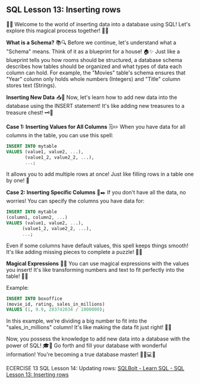 
## SQL Lesson 13: Inserting rows

🧠🌟 Welcome to the world of inserting data into a database using SQL! Let's explore this magical process together! 🏰✨

**What is a Schema?** 📚🔍
Before we continue, let's understand what a "Schema" means. Think of it as a blueprint for a house! 🏠✨ Just like a blueprint tells you how rooms should be structured, a database schema describes how tables should be organized and what types of data each column can hold. For example, the "Movies" table's schema ensures that "Year" column only holds whole numbers (Integers) and "Title" column stores text (Strings).

**Inserting New Data** 📥💾
Now, let's learn how to add new data into the database using the INSERT statement! It's like adding new treasures to a treasure chest! 🗝💎

**Case 1: Inserting Values for All Columns** 🗒️✏️
When you have data for all columns in the table, you can use this spell:
```sql
INSERT INTO mytable
VALUES (value1, value2, ...),
       (value1_2, value2_2, ...),
       ...;
```
It allows you to add multiple rows at once! Just like filling rows in a table one by one! 🎉

**Case 2: Inserting Specific Columns** 📑✒️
If you don't have all the data, no worries! You can specify the columns you have data for:
```sql
INSERT INTO mytable
(column1, column2, ...)
VALUES (value1, value2, ...),
      (value1_2, value2_2, ...),
      ...;
```
Even if some columns have default values, this spell keeps things smooth! It's like adding missing pieces to complete a puzzle! 🧩✨

**Magical Expressions** 🔮🎩
You can use magical expressions with the values you insert! It's like transforming numbers and text to fit perfectly into the table! 🌟🔢

Example:
```sql
INSERT INTO boxoffice
(movie_id, rating, sales_in_millions)
VALUES (1, 9.9, 283742034 / 1000000);
```
In this example, we're dividing a big number to fit into the "sales_in_millions" column! It's like making the data fit just right! 🎯💫

Now, you possess the knowledge to add new data into a database with the power of SQL! 🎓💪 Go forth and fill your database with wonderful information! You're becoming a true database master! 🧙‍♂️💻✨

ECERCISE 13 SQL Lesson 14: Updating rows: [SQLBolt - Learn SQL - SQL Lesson 13: Inserting rows](https://sqlbolt.com/lesson/inserting_rows)